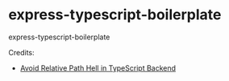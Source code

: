 # express-typescript-boilerplate
express-typescript-boilerplate






Credits: 

* [Avoid Relative Path Hell in TypeScript Backend](https://medium.com/geekculture/avoid-relative-path-hell-in-typescript-backend-41417b0086b7)